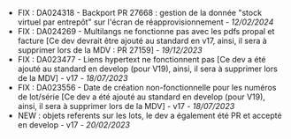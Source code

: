- FIX : DA024318 - Backport PR 27668 : gestion de la donnée "stock virtuel par entrepôt" sur l'écran de réapprovisionnement - *12/02/2024*
- FIX : DA024269 - Multilangs ne fonctionne pas avec les pdfs propal et facture [Ce dev devrait être ajouté au standard en v17, ainsi, il sera à supprimer lors de la MDV : PR 27159] - *19/12/2023*
- FIX : DA023477 - Liens hypertext ne fonctionnent pas [Ce dev a été ajouté au standard en develop (pour V19), ainsi, il sera à supprimer lors de la MDV] - v17 - *18/07/2023*
- FIX : DA023556 - Date de création non-fonctionnelle pour les numéros de lot/série [Ce dev a été ajouté au standard en develop (pour V19), ainsi, il sera à supprimer lors de la MDV] - v17 - *18/07/2023*
- NEW : objets referents sur les lots, le dev a également été PR et accepté en develop - v17 - *20/02/2023*
